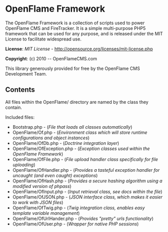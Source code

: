 # OpenFlame Framework

The OpenFlame Framework is a collection of scripts used to power OpenFlame CMS and FireTracker. It is a simple multi-purpose PHP5 framework that can be used for any purpose, and is released under the MIT License to facilitate widespread use.

**License**: *MIT License* - <http://opensource.org/licenses/mit-license.php>

**Copyright**: (c) 2010 -- OpenFlameCMS.com

This library generously provided for free by the OpenFlame CMS Development Team.

## Contents

All files within the OpenFlame/ directory are named by the class they contain.

Included files:

* Bootstrap.php - (*File that loads all classes automatically*)
* OpenFlame/Of.php - (*Environment class which will store runtime configurations and object instances*)
* OpenFlame/OfDb.php - (*Doctrine integration layer*)
* OpenFlame/OfException.php - (*Exception classes used within the OpenFlame Framework*)
* OpenFlame/OfFile.php - (*File upload handler class specifically for file uploading*)
* OpenFlame/OfHandler.php - (*Provides a tasteful exception handler for uncaught (and even caught) exceptions*)
* OpenFlame/OfHash.php - (*Provides a secure hashing algorithm using a modified version of phpass*)
* OpenFlame/OfInput.php - (*Input retrieval class, see docs within the file*)
* OpenFlame/OfJSON.php - (*JSON interface class, which makes it easier to work with JSON files*)
* OpenFlame/OfTwig.php - (*Twig integration class, enables easy template variable management*)
* OpenFlame/OfUrlHander.php - (*Provides "pretty" urls functionality*)
* OpenFlame/OfUser.php - (*Wrapper for native PHP sessions*)
